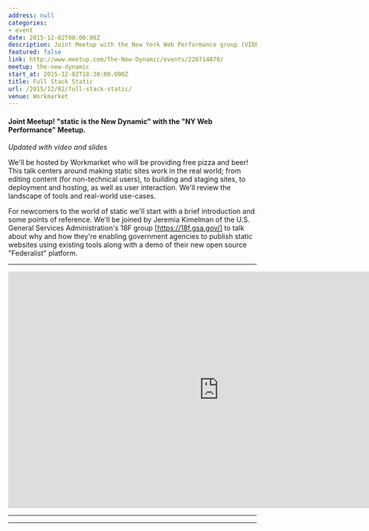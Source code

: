 ```yaml
---
address: null
categories:
- event
date: 2015-12-02T00:00:00Z
description: Joint Meetup with the New York Web Performance group (VIDEO, SLIDES)
featured: false
link: http://www.meetup.com/The-New-Dynamic/events/226714878/
meetup: the-new-dynamic
start_at: 2015-12-02T18:30:00.000Z
title: Full Stack Static
url: /2015/12/02/full-stack-static/
venue: Workmarket
---
```


#### Joint Meetup! "static is the New Dynamic" with the "NY Web Performance" Meetup.

_Updated with video and slides_

We'll be hosted by Workmarket who will be providing free pizza and beer! This talk centers around making static sites work in the real world; from editing content (for non-technical users), to building and staging sites, to deployment and hosting, as well as user interaction. We'll review the landscape of tools and real-world use-cases.

For newcomers to the world of static we'll start with a brief introduction and some points of reference. We'll be joined by Jeremia Kimelman of the U.S. General Services Administration's 18F group [https://18f.gsa.gov/] to talk about why and how they're enabling government agencies to publish static websites using existing tools along with a demo of their new open source "Federalist" platform.

---

<div class="embed-container">
  <iframe width="853" height="480" src="https://www.youtube-nocookie.com/embed/cTjw-QUpoVs?showinfo=0" frameborder="0" allowfullscreen></iframe>
</div>

---

<div class="embed-container">
<script async class="speakerdeck-embed" data-id="c7e06f0e7ea448beaf0a2acf0615529f" data-ratio="1.34031413612565" src="//speakerdeck.com/assets/embed.js"></script>
</div>

---

<div class="embed-container">
<script async class="speakerdeck-embed" data-id="c1b6ba8abcae4c48bac22de27400363b" data-ratio="1.77777777777778" src="//speakerdeck.com/assets/embed.js"></script>
</div>